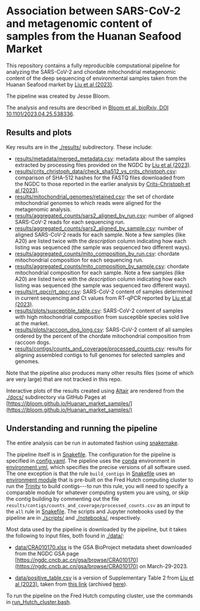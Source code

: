 # Association between SARS-CoV-2 and metagenomic content of samples from the Huanan Seafood Market

This repository contains a fully reproducible computational pipeline for analyzing the SARS-CoV-2 and chordate mitochondrial metagenomic content of the deep sequencing of environmental samples taken from the Huanan Seafood market by [Liu et al (2023)](https://www.nature.com/articles/s41586-023-06043-2).

The pipeline was created by Jesse Bloom.

The analysis and results are described in [Bloom et al, bioRxiv, DOI 10.1101/2023.04.25.538336](https://doi.org/10.1101/2023.04.25.538336).

## Results and plots
Key results are in the [./results/](results) subdirectory.
These include:

 - [results/metadata/merged_metadata.csv](results/metadata/merged_metadata.csv): metadata about the samples extracted by processing files provided on the NGDC by [Liu et al (2023)](https://www.nature.com/articles/s41586-023-06043-2).
 - [results/crits_christoph_data/check_sha512_vs_crits_christoph.csv](results/crits_christoph_data/check_sha512_vs_crits_christoph.csv): comparison of SHA-512 hashes for the FASTQ files downloaded from the NGDC to those reported in the earlier analysis by [Crits-Christoph et al (2023)](https://zenodo.org/record/7754299#.ZEghB-zMKX0).
 - [results/mitochondrial_genomes/retained.csv](results/mitochondrial_genomes/retained.csv): the set of chordate mitochondrial genomes to which reads were aligned for the metagenomic analysis.
 - [results/aggregated_counts/sars2_aligned_by_run.csv](results/aggregated_counts/sars2_aligned_by_run.csv): number of aligned SARS-CoV-2 reads for each sequencing run.
 - [results/aggregated_counts/sars2_aligned_by_sample.csv](results/aggregated_counts/sars2_aligned_by_sample.csv): number of aligned SARS-CoV-2 reads for each sample. Note a few samples (like A20) are listed twice with the *description* column indicating how each listing was sequenced (the sample was sequenced two different ways).
 - [results/aggregated_counts/mito_composition_by_run.csv](results/aggregated_counts/mito_composition_by_run.csv): chordate mitochondrial composition for each sequencing run.
 - [results/aggregated_counts/mito_composition_by_sample.csv](results/aggregated_counts/mito_composition_by_sample.csv): chordate mitochondrial composition for each sample. Note a few samples (like A20) are listed twice with the *description* column indicating how each listing was sequenced (the sample was sequenced two different ways).
 - [results/rt_qpcr/rt_qpcr.csv](results/rt_qpcr/rt_qpcr.csv): SARS-CoV-2 content of samples determined in current sequencing and Ct values from RT-qPCR reported by [Liu et al (2023)](https://www.nature.com/articles/s41586-023-06043-2).
 - [results/plots/susceptible_table.csv](results/plots/susceptible_table.csv): SARS-CoV-2 content of samples with high mitochondrial composition from susceptible species sold live at the market.
 - [results/plots/raccoon_dog_long.csv](results/plots/raccoon_dog_long.csv): SARS-CoV-2 content of all samples ordered by the percent of the chordate mitochondrial composition from raccoon dogs.
 - [results/contigs/counts_and_coverage/processed_counts.csv](results/contigs/counts_and_coverage/processed_counts.csv): results for aligning assembled contigs to full genomes for selected samples and genomes.

Note that the pipeline also produces many other results files (some of which are very large) that are not tracked in this repo.

Interactive plots of the results created using [Altair](https://altair-viz.github.io/) are rendered from the [./docs/](docs) subdirectory via GitHub Pages at [https://jbloom.github.io/Huanan_market_samples/](https://jbloom.github.io/Huanan_market_samples/)

## Understanding and running the pipeline
The entire analysis can be run in automated fashion using [snakemake](https://snakemake.readthedocs.io/).

The pipeline itself is in [Snakefile](Snakefile).
The configuration for the pipeline is specified in [config.yaml](config.yaml).
The pipeline uses the [conda](https://docs.conda.io/) environment in [environment.yml](environment.yml), which specifies the precise versions of all software used.
The one exception is that the rule `build_contigs` in [Snakefile](Snakefile) uses an [environment module](https://modules.readthedocs.io/en/latest/) that is pre-built on the Fred Hutch computing cluster to run the [Trinity](https://github.com/trinityrnaseq/trinityrnaseq/wiki) to build contigs---to run this rule, you will need to specify a comparable module for whatever computing system you are using, or skip the contig building by commenting out the file `results/contigs/counts_and_coverage/processed_counts.csv` as an input to the `all` rule in [Snakefile](Snakefile).
The scripts and Jupyter notebooks used by the pipeline are in [./scripts/](scripts) and [./notebooks/](notebooks), respectively.

Most data used by the pipeline is downloaded by the pipeline, but it takes the following to input files, both found in [./data/](data):

  - [data/CRA010170.xlsx](data/CRA010170.xlsx) is the GSA BioProject metadata sheet downloaded from the NGDC GSA page [https://ngdc.cncb.ac.cn/gsa/browse/CRA010170](https://ngdc.cncb.ac.cn/gsa/browse/CRA010170) on March-29-2023.

  - [data/positive_table.csv](data/positive_table.csv) is a version of Supplementary Table 2 from [Liu et al (2023)](https://www.nature.com/articles/s41586-023-06043-2), taken from [this link](https://static-content.springer.com/esm/art%3A10.1038%2Fs41586-023-06043-2/MediaObjects/41586_2023_6043_MOESM4_ESM.docx) (archived [here](https://web.archive.org/web/20230405155400/https://static-content.springer.com/esm/art%3A10.1038%2Fs41586-023-06043-2/MediaObjects/41586_2023_6043_MOESM4_ESM.docx)).

To run the pipeline on the Fred Hutch computing cluster, use the commands in [run_Hutch_cluster.bash](run_Hutch_cluster.bash).
